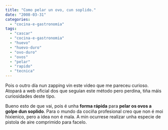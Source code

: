 ```yaml
---
title: "Como pelar un ovo, cun soplido."
date: "2008-03-31"
categories: 
  - "cocina-e-gastronomia"
tags: 
  - "cascar"
  - "cocina-e-gastronomia"
  - "huevo"
  - "huevo-duro"
  - "ovo-duro"
  - "ovos"
  - "pelar"
  - "rapido"
  - "tecnica"
---
```


Pois o outro día nun zapping vin este video que me pareceu curioso. Atopará a web oficial dos que seguían este método pero perdina, tiña máis curiosidades deste tipo.

Bueno esto de que vai, pois é unha **forma rápida** para **pelar os ovos a golpe dun soplido**. Para o mundo da cociña profesional creo que non é moi hixienico, pero a idea non é mala. A min ocurrese realizar unha especie de pistola de aire comprimido para facelo.
